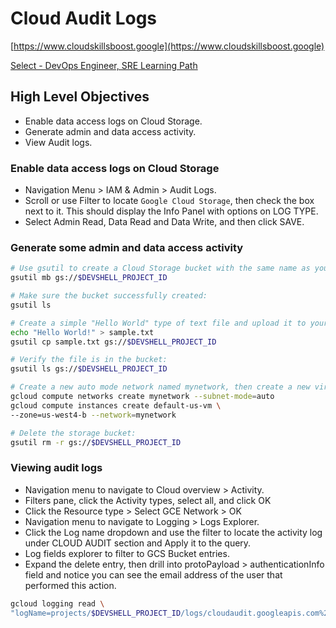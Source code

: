# Cloud Audit Logs

[https://www.cloudskillsboost.google](https://www.cloudskillsboost.google)

[Select - DevOps Engineer, SRE Learning Path](https://www.cloudskillsboost.google/paths)


## High Level Objectives

- Enable data access logs on Cloud Storage.
- Generate admin and data access activity.
- View Audit logs.

### Enable data access logs on Cloud Storage


- Navigation Menu > IAM & Admin > Audit Logs.
- Scroll or use Filter to locate `Google Cloud Storage`, then check the box next to it. This should display the Info Panel with options on LOG TYPE.
- Select Admin Read, Data Read and Data Write, and then click SAVE.


### Generate some admin and data access activity

```bash
# Use gsutil to create a Cloud Storage bucket with the same name as your project:
gsutil mb gs://$DEVSHELL_PROJECT_ID

# Make sure the bucket successfully created:
gsutil ls

# Create a simple "Hello World" type of text file and upload it to your bucket:
echo "Hello World!" > sample.txt
gsutil cp sample.txt gs://$DEVSHELL_PROJECT_ID

# Verify the file is in the bucket:
gsutil ls gs://$DEVSHELL_PROJECT_ID

# Create a new auto mode network named mynetwork, then create a new virtual machine and place it on the new network:
gcloud compute networks create mynetwork --subnet-mode=auto
gcloud compute instances create default-us-vm \
--zone=us-west4-b --network=mynetwork

# Delete the storage bucket:
gsutil rm -r gs://$DEVSHELL_PROJECT_ID
```

### Viewing audit logs

- Navigation menu to navigate to Cloud overview > Activity.
- Filters pane, click the Activity types, select all, and click OK
- Click the Resource type > Select GCE Network > OK
- Navigation menu to navigate to Logging > Logs Explorer.
- Click the Log name dropdown and use the filter to locate the activity log under CLOUD AUDIT section and Apply it to the query.
- Log fields explorer to filter to GCS Bucket entries.
- Expand the delete entry, then drill into protoPayload > authenticationInfo field and notice you can see the email address of the user that performed this action.


```bash
gcloud logging read \
"logName=projects/$DEVSHELL_PROJECT_ID/logs/cloudaudit.googleapis.com%2Fdata_access"
```